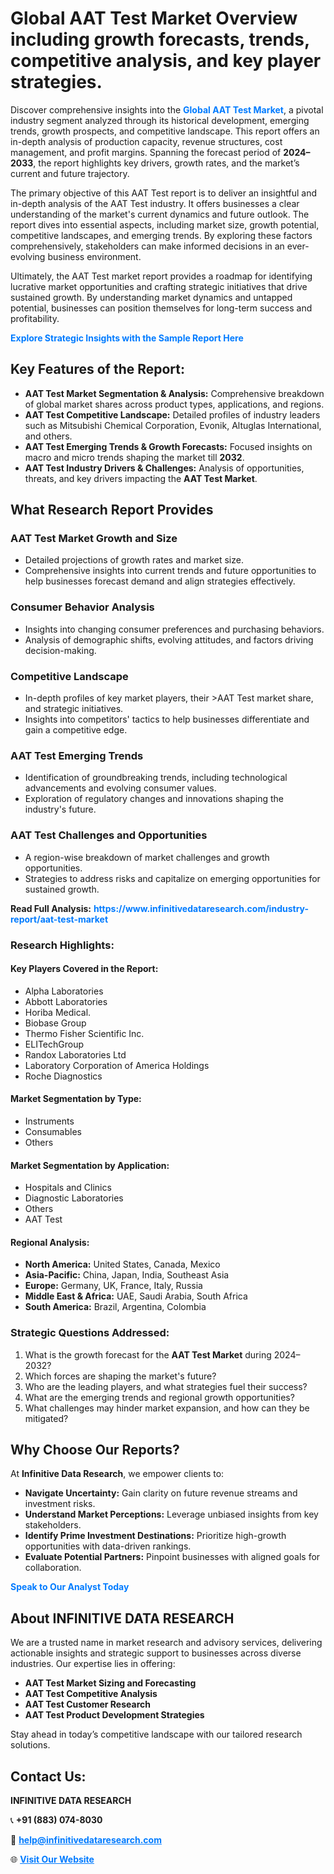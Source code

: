 <h1>Global AAT Test Market Overview including growth forecasts, trends, competitive analysis, and key player strategies.</h1>
<p>
Discover comprehensive insights into the 
<a href="https://www.infinitivedataresearch.com/industry-report/aat-test-market" rel="dofollow" style="color: #007BFF; text-decoration: none;"><strong>Global AAT Test Market</strong></a>, a pivotal industry segment analyzed through its historical development, emerging trends, growth prospects, and competitive landscape. This report offers an in-depth analysis of production capacity, revenue structures, cost management, and profit margins. Spanning the forecast period of <strong>2024–2033</strong>, the report highlights key drivers, growth rates, and the market’s current and future trajectory.
</p>
<p>
The primary objective of this AAT Test report is to deliver an insightful and in-depth analysis of the AAT Test industry. It offers businesses a clear understanding of the market's current dynamics and future outlook. The report dives into essential aspects, including market size, growth potential, competitive landscapes, and emerging trends. By exploring these factors comprehensively, stakeholders can make informed decisions in an ever-evolving business environment.
</p>
<p>
Ultimately, the AAT Test market report provides a roadmap for identifying lucrative market opportunities and crafting strategic initiatives that drive sustained growth. By understanding market dynamics and untapped potential, businesses can position themselves for long-term success and profitability.
</p>
<p>
<a href="https://www.infinitivedataresearch.com/request-sample/reportId=102827" style="color: #007BFF; text-decoration: none;"><strong>Explore Strategic Insights with the Sample Report Here</strong></a>
</p>

<h2>Key Features of the Report:</h2>
<ul>
<li><strong>AAT Test Market Segmentation & Analysis:</strong> Comprehensive breakdown of global market shares across product types, applications, and regions.</li>
<li><strong>AAT Test Competitive Landscape:</strong> Detailed profiles of industry leaders such as Mitsubishi Chemical Corporation, Evonik, Altuglas International, and others.</li>
<li><strong>AAT Test Emerging Trends & Growth Forecasts:</strong> Focused insights on macro and micro trends shaping the market till <strong>2032</strong>.</li>
<li><strong>AAT Test Industry Drivers & Challenges:</strong> Analysis of opportunities, threats, and key drivers impacting the <strong>AAT Test Market</strong>.</li>
</ul>

<h2>What Research Report Provides</h2>
<h3>AAT Test Market Growth and Size</h3>
<ul>
<li>Detailed projections of growth rates and market size.</li>
<li>Comprehensive insights into current trends and future opportunities to help businesses forecast demand and align strategies effectively.</li>
</ul>

<h3>Consumer Behavior Analysis</h3>
<ul>
<li>Insights into changing consumer preferences and purchasing behaviors.</li>
<li>Analysis of demographic shifts, evolving attitudes, and factors driving decision-making.</li>
</ul>

<h3>Competitive Landscape</h3>
<ul>
<li>In-depth profiles of key market players, their >AAT Test market share, and strategic initiatives.</li>
<li>Insights into competitors' tactics to help businesses differentiate and gain a competitive edge.</li>
</ul>

<h3>AAT Test Emerging Trends</h3>
<ul>
<li>Identification of groundbreaking trends, including technological advancements and evolving consumer values.</li>
<li>Exploration of regulatory changes and innovations shaping the industry's future.</li>
</ul>

<h3>AAT Test Challenges and Opportunities</h3>
<ul>
<li>A region-wise breakdown of market challenges and growth opportunities.</li>
<li>Strategies to address risks and capitalize on emerging opportunities for sustained growth.</li>
</ul>
<p><strong>Read Full Analysis:</strong> <a href="https://www.infinitivedataresearch.com/industry-report/aat-test-market" rel="dofollow" style="color: #007BFF; text-decoration: none;"><strong>https://www.infinitivedataresearch.com/industry-report/aat-test-market</strong></a></p>
<h3>Research Highlights:</h3>
<h4>Key Players Covered in the Report:</h4>
<ul><li>Alpha Laboratories</li><li>Abbott Laboratories</li><li>Horiba Medical.</li><li>Biobase Group</li><li>Thermo Fisher Scientific Inc.</li><li>ELITechGroup</li><li>Randox Laboratories Ltd</li><li>Laboratory Corporation of America Holdings</li><li>Roche Diagnostics</li></ul>
<h4>Market Segmentation by Type:</h4>
<ul><li>Instruments</li><li>Consumables</li><li>Others</li></ul>
<h4>Market Segmentation by Application:</h4>
<ul><li>Hospitals and Clinics</li><li>Diagnostic Laboratories</li><li>Others</li><li>AAT Test</li></ul>

<h4>Regional Analysis:</h4>
<ul>
<li><strong>North America:</strong> United States, Canada, Mexico</li>
<li><strong>Asia-Pacific:</strong> China, Japan, India, Southeast Asia</li>
<li><strong>Europe:</strong> Germany, UK, France, Italy, Russia</li>
<li><strong>Middle East & Africa:</strong> UAE, Saudi Arabia, South Africa</li>
<li><strong>South America:</strong> Brazil, Argentina, Colombia</li>
</ul>

<h3>Strategic Questions Addressed:</h3>
<ol>
<li>What is the growth forecast for the <strong>AAT Test Market</strong> during 2024–2032?</li>
<li>Which forces are shaping the market's future?</li>
<li>Who are the leading players, and what strategies fuel their success?</li>
<li>What are the emerging trends and regional growth opportunities?</li>
<li>What challenges may hinder market expansion, and how can they be mitigated?</li>
</ol>

<h2>Why Choose Our Reports?</h2>
<p>At <strong>Infinitive Data Research</strong>, we empower clients to:</p>
<ul>
<li><strong>Navigate Uncertainty:</strong> Gain clarity on future revenue streams and investment risks.</li>
<li><strong>Understand Market Perceptions:</strong> Leverage unbiased insights from key stakeholders.</li>
<li><strong>Identify Prime Investment Destinations:</strong> Prioritize high-growth opportunities with data-driven rankings.</li>
<li><strong>Evaluate Potential Partners:</strong> Pinpoint businesses with aligned goals for collaboration.</li>
</ul>
<p><a href="https://www.infinitivedataresearch.com/industry-report/aat-test-market" rel="dofollow" style="color: #007BFF; text-decoration: none;"><strong>Speak to Our Analyst Today</strong></a></p>

<h2>About INFINITIVE DATA RESEARCH</h2>
<p>We are a trusted name in market research and advisory services, delivering actionable insights and strategic support to businesses across diverse industries. Our expertise lies in offering:</p>
<ul>
<li><strong>AAT Test Market Sizing and Forecasting</strong></li>
<li><strong>AAT Test Competitive Analysis</strong></li>
<li><strong>AAT Test Customer Research</strong></li>
<li><strong>AAT Test Product Development Strategies</strong></li>
</ul>
<p>Stay ahead in today’s competitive landscape with our tailored research solutions.</p>

<h2>Contact Us:</h2>
<p><strong>INFINITIVE DATA RESEARCH</strong></p>
<p>📞 <strong>+91 (883) 074-8030</strong></p>
<p>📧 <strong><a href="mailto:help@infinitivedataresearch.com" style="color: #007BFF;">help@infinitivedataresearch.com</a></strong></p>
<p>🌐 <strong><a href="https://www.infinitivedataresearch.com" rel="dofollow" style="color: #007BFF;">Visit Our Website</a></strong></p>